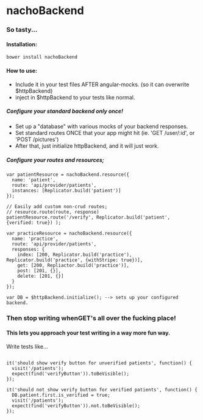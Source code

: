 # nachoBackend
### So tasty...

#### Installation:
`bower install nachoBackend`

#### How to use:

- Include it in your test files AFTER angular-mocks. (so it can overwrite $httpBackend)
- inject in $httpBackend to your tests like normal.

##### Configure your standard backend only once!
  - Set up a "database" with various mocks of your backend responses.
  - Set standard routes ONCE that your app might hit (ie. 'GET /user/:id', or 'POST /pictures')
  - After that, just initialize httpBackend, and it will just work.


##### Configure your routes and resources;
  ```
  var patientResource = nachoBackend.resource({
    name: 'patient',
    route: 'api/provider/patients',
    instances: [Replicator.build('patient')]
  });

  // Easily add custom non-crud routes;
  // resource.route(route, response)
  patientResource.route('/verify', Replicator.build('patient', {verified: true}) );

  var practiceResource = nachoBackend.resource({
    name: 'practice',
    route: 'api/provider/patients',
    responses: {
      index: [200, Replicator.build('practice'), Replicator.build('practice', {withStripe: true})],
      get: [200, Repliactor.build('practice')],
      post: [201, {}],
      delete: [201, {}]
    }
  });

  var DB = $httpBackend.initialize(); --> sets up your configured backend.
  ```

### Then stop writing whenGET's all over the fucking place!

#### This lets you approach your test writing in a way more fun way.

Write tests like...

```

it('should show verify button for unverified patients', function() {
  visit('/patients');
  expect(find('verifyButton')).toBeVisible();
});

it('should not show verify button for verified patients', function() {
  DB.patient.first.is_verified = true;
  visit('/patients');
  expect(find('verifyButton')).not.toBeVisible();
});




```

